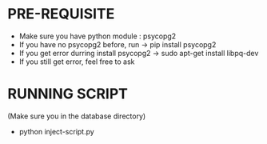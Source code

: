 # PRE-REQUISITE
- Make sure you have python module : psycopg2
- If you have no psycopg2 before, run -> pip install psycopg2
- If you get error durring install psycopg2 -> sudo apt-get install libpq-dev
- If you still get error, feel free to ask

# RUNNING SCRIPT
(Make sure you in the database directory)
- python inject-script.py 